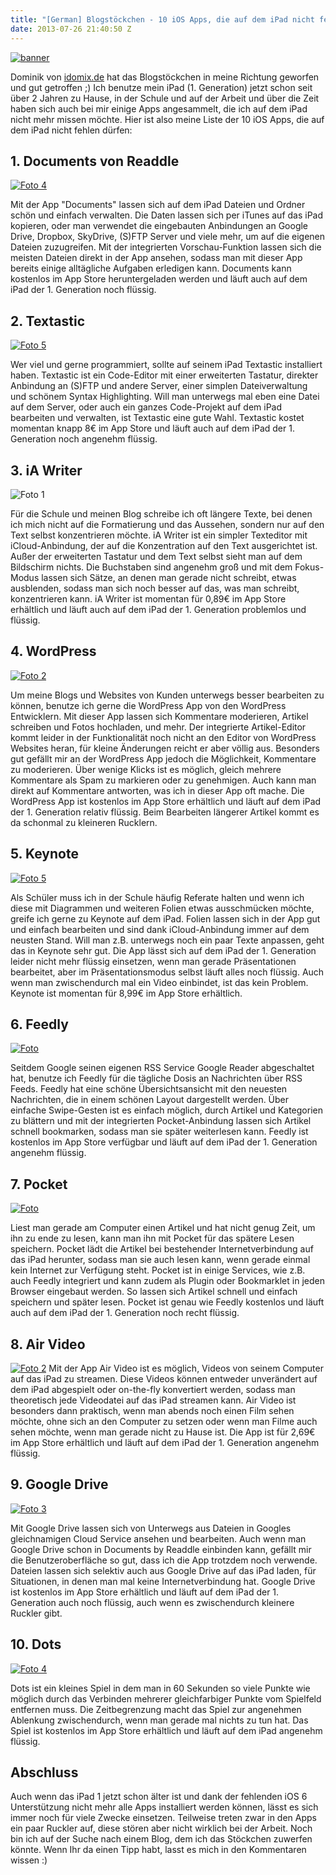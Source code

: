 ```yaml
---
title: "[German] Blogstöckchen - 10 iOS Apps, die auf dem iPad nicht fehlen dürfen!"
date: 2013-07-26 21:40:50 Z
---
```


[![banner](/uploads/2013/07/banner.jpg)](/uploads/2013/07/banner.jpg)

Dominik von [idomix.de](http://www.idomix.de/blogstoeckchen-10-ios-apps-die-auf-dem-ipad-nicht-fehlen-duerfen) hat das Blogstöckchen in meine Richtung geworfen und gut getroffen ;) Ich benutze mein iPad (1\. Generation) jetzt schon seit über 2 Jahren zu Hause, in der Schule und auf der Arbeit und über die Zeit haben sich auch bei mir einige Apps angesammelt, die ich auf dem iPad nicht mehr missen möchte. Hier ist also meine Liste der 10 iOS Apps, die auf dem iPad nicht fehlen dürfen:

## 1\. Documents von Readdle

[![Foto 4](/uploads/2013/07/Foto-4.png)](/uploads/2013/07/Foto-4.png)

Mit der App "Documents" lassen sich auf dem iPad Dateien und Ordner schön und einfach verwalten. Die Daten lassen sich per iTunes auf das iPad kopieren, oder man verwendet die eingebauten Anbindungen an Google Drive, Dropbox, SkyDrive, (S)FTP Server und viele mehr, um auf die eigenen Dateien zuzugreifen. Mit der integrierten Vorschau-Funktion lassen sich die meisten Dateien direkt in der App ansehen, sodass man mit dieser App bereits einige alltägliche Aufgaben erledigen kann. Documents kann kostenlos im App Store heruntergeladen werden und läuft auch auf dem iPad der 1\. Generation noch flüssig.

## 2\. Textastic

[![Foto 5](/uploads/2013/07/Foto-5.png)](/uploads/2013/07/Foto-5.png)

Wer viel und gerne programmiert, sollte auf seinem iPad Textastic installiert haben. Textastic ist ein Code-Editor mit einer erweiterten Tastatur, direkter Anbindung an (S)FTP und andere Server, einer simplen Dateiverwaltung und schönem Syntax Highlighting. Will man unterwegs mal eben eine Datei auf dem Server, oder auch ein ganzes Code-Projekt auf dem iPad bearbeiten und verwalten, ist Textastic eine gute Wahl. Textastic kostet momentan knapp 8€ im App Store und läuft auch auf dem iPad der 1\. Generation noch angenehm flüssig.

## 3\. iA Writer

![Foto 1](/uploads/2013/07/Foto-1.png)

Für die Schule und meinen Blog schreibe ich oft längere Texte, bei denen ich mich nicht auf die Formatierung und das Aussehen, sondern nur auf den Text selbst konzentrieren möchte. iA Writer ist ein simpler Texteditor mit iCloud-Anbindung, der auf die Konzentration auf den Text ausgerichtet ist. Außer der erweiterten Tastatur und dem Text selbst sieht man auf dem Bildschirm nichts. Die Buchstaben sind angenehm groß und mit dem Fokus-Modus lassen sich Sätze, an denen man gerade nicht schreibt, etwas ausblenden, sodass man sich noch besser auf das, was man schreibt, konzentrieren kann. iA Writer ist momentan für 0,89€ im App Store erhältlich und läuft auch auf dem iPad der 1\. Generation problemlos und flüssig.

## 4\. WordPress

[![Foto 2](/uploads/2013/07/Foto-2.png)](/uploads/2013/07/Foto-2.png)

Um meine Blogs und Websites von Kunden unterwegs besser bearbeiten zu können, benutze ich gerne die WordPress App von den WordPress Entwicklern. Mit dieser App lassen sich Kommentare moderieren, Artikel schreiben und Fotos hochladen, und mehr. Der integrierte Artikel-Editor kommt leider in der Funktionalität noch nicht an den Editor von WordPress Websites heran, für kleine Änderungen reicht er aber völlig aus. Besonders gut gefällt mir an der WordPress App jedoch die Möglichkeit, Kommentare zu moderieren. Über wenige Klicks ist es möglich, gleich mehrere Kommentare als Spam zu markieren oder zu genehmigen. Auch kann man direkt auf Kommentare antworten, was ich in dieser App oft mache. Die WordPress App ist kostenlos im App Store erhältlich und läuft auf dem iPad der 1\. Generation relativ flüssig. Beim Bearbeiten längerer Artikel kommt es da schonmal zu kleineren Rucklern.

## 5\. Keynote

[![Foto 5](/uploads/2013/07/Foto-51.png)](/uploads/2013/07/Foto-51.png)

Als Schüler muss ich in der Schule häufig Referate halten und wenn ich diese mit Diagrammen und weiteren Folien etwas ausschmücken möchte, greife ich gerne zu Keynote auf dem iPad. Folien lassen sich in der App gut und einfach bearbeiten und sind dank iCloud-Anbindung immer auf dem neusten Stand. Will man z.B. unterwegs noch ein paar Texte anpassen, geht das in Keynote sehr gut. Die App lässt sich auf dem iPad der 1\. Generation leider nicht mehr flüssig einsetzen, wenn man gerade Präsentationen bearbeitet, aber im Präsentationsmodus selbst läuft alles noch flüssig. Auch wenn man zwischendurch mal ein Video einbindet, ist das kein Problem. Keynote ist momentan für 8,99€ im App Store erhältlich.

## 6\. Feedly

[![Foto](/uploads/2013/07/Foto.png)](/uploads/2013/07/Foto.png)

Seitdem Google seinen eigenen RSS Service Google Reader abgeschaltet hat, benutze ich Feedly für die tägliche Dosis an Nachrichten über RSS Feeds. Feedly hat eine schöne Übersichtsansicht mit den neuesten Nachrichten, die in einem schönen Layout dargestellt werden. Über einfache Swipe-Gesten ist es einfach möglich, durch Artikel und Kategorien zu blättern und mit der integrierten Pocket-Anbindung lassen sich Artikel schnell bookmarken, sodass man sie später weiterlesen kann. Feedly ist kostenlos im App Store verfügbar und läuft auf dem iPad der 1\. Generation angenehm flüssig.

## 7\. Pocket

[![Foto](/uploads/2013/07/Foto1.png)](/uploads/2013/07/Foto1.png)

Liest man gerade am Computer einen Artikel und hat nicht genug Zeit, um ihn zu ende zu lesen, kann man ihn mit Pocket für das spätere Lesen speichern. Pocket lädt die Artikel bei bestehender Internetverbindung auf das iPad herunter, sodass man sie auch lesen kann, wenn gerade einmal kein Internet zur Verfügung steht. Pocket ist in einige Services, wie z.B. auch Feedly integriert und kann zudem als Plugin oder Bookmarklet in jeden Browser eingebaut werden. So lassen sich Artikel schnell und einfach speichern und später lesen. Pocket ist genau wie Feedly kostenlos und läuft auch auf dem iPad der 1\. Generation noch recht flüssig.

## 8\. Air Video

[![Foto 2](/uploads/2013/07/Foto-21.png)](/uploads/2013/07/Foto-21.png) Mit der App Air Video ist es möglich, Videos von seinem Computer auf das iPad zu streamen. Diese Videos können entweder unverändert auf dem iPad abgespielt oder on-the-fly konvertiert werden, sodass man theoretisch jede Videodatei auf das iPad streamen kann. Air Video ist besonders dann praktisch, wenn man abends noch einen Film sehen möchte, ohne sich an den Computer zu setzen oder wenn man Filme auch sehen möchte, wenn man gerade nicht zu Hause ist. Die App ist für 2,69€ im App Store erhältlich und läuft auf dem iPad der 1\. Generation angenehm flüssig.

## 9\. Google Drive

[![Foto 3](/uploads/2013/07/Foto-3.png)](/uploads/2013/07/Foto-3.png)

Mit Google Drive lassen sich von Unterwegs aus Dateien in Googles gleichnamigen Cloud Service ansehen und bearbeiten. Auch wenn man Google Drive schon in Documents by Readdle einbinden kann, gefällt mir die Benutzeroberfläche so gut, dass ich die App trotzdem noch verwende. Dateien lassen sich selektiv auch aus Google Drive auf das iPad laden, für Situationen, in denen man mal keine Internetverbindung hat. Google Drive ist kostenlos im App Store erhältlich und läuft auf dem iPad der 1\. Generation auch noch flüssig, auch wenn es zwischendurch kleinere Ruckler gibt.

## 10\. Dots

[![Foto 4](/uploads/2013/07/Foto-41.png)](/uploads/2013/07/Foto-41.png)

Dots ist ein kleines Spiel in dem man in 60 Sekunden so viele Punkte wie möglich durch das Verbinden mehrerer gleichfarbiger Punkte vom Spielfeld entfernen muss. Die Zeitbegrenzung macht das Spiel zur angenehmen Ablenkung zwischendurch, wenn man gerade mal nichts zu tun hat. Das Spiel ist kostenlos im App Store erhältlich und läuft auf dem iPad angenehm flüssig.

## Abschluss

Auch wenn das iPad 1 jetzt schon älter ist und dank der fehlenden iOS 6 Unterstützung nicht mehr alle Apps installiert werden können, lässt es sich immer noch für viele Zwecke einsetzen. Teilweise treten zwar in den Apps ein paar Ruckler auf, diese stören aber nicht wirklich bei der Arbeit. Noch bin ich auf der Suche nach einem Blog, dem ich das Stöckchen zuwerfen könnte. Wenn Ihr da einen Tipp habt, lasst es mich in den Kommentaren wissen :)
